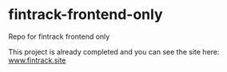 # fintrack-frontend-only

Repo for fintrack frontend only

This project is already completed and you can see the site here:
  www.fintrack.site

